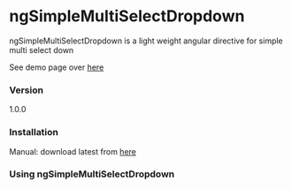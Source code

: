 # ngSimpleMultiSelectDropdown

ngSimpleMultiSelectDropdown is a light weight angular directive for simple multi select down

See demo page over [here](http://ngsimplemultiselectdropdown.azurewebsites.net/demo/index.html)

### Version
1.0.0

### Installation
Manual: download latest from [here](https://github.com/aamolgote/ngSimpleMultiSelectDropdown)

### Using ngSimpleMultiSelectDropdown
